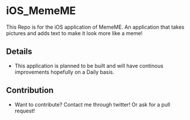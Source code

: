 # iOS_MemeME
This Repo is for the iOS application of MemeME. An application that takes pictures and adds text to make it look more like a meme!

## Details

 - This application is planned to be built and will have continous improvements hopefully on a Daily basis.
 
## Contribution

 - Want to contribute? Contact me through twitter! Or ask for a pull request! 
